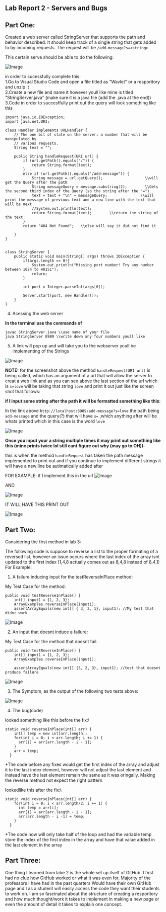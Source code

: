 Lab Report 2 - Servers and Bugs
---

Part One:
---
Created a web server called StringServer that supports the path and behavior described. It should keep track of a single string that gets added to by incoming requests. The request will be `/add-message?s=<string>`

This certain serve should be able to do the following:


![Image](contain.png)

in order to sucessfully complete this:\
1.Go to Visual Studio Code and open a file titled as "Wavlet" or a resporitory and unzip it\
2.Create a new file and name it however youll like mine is titled "StringServer.java" (make sure it is a java file (add the .java at the end))\
3.Code in order to succesffully print out the query will look something like this

```
import java.io.IOException;
import java.net.URI;

class Handler implements URLHandler {
    // The one bit of state on the server: a number that will be manipulated by
    // various requests.
    String text = "";

    public String handleRequest(URI url) {
        if (url.getPath().equals("/")) {
            return String.format(text);
        }
        else if (url.getPath().equals("/add-message")) {
            String message = url.getQuery();                   \\will get the Query after the path
            String messageQuery = message.substring(2);        \\Gets the second third index of the Query (so the string after the "=")
            text = text + "\n" + messageQuery;               \\will print the message of previous text and a new line with the text that will be next
            //System.out.println(text);
            return String.format(text);        \\return the string of the text
        } 
        return "404 Not Found";   \\else will say it did not find it 
    
    }
}


class StringServer {
    public static void main(String[] args) throws IOException {
        if(args.length == 0){
            System.out.println("Missing port number! Try any number between 1024 to 49151");
            return;
        }

        int port = Integer.parseInt(args[0]);

        Server.start(port, new Handler());
    }
}

```

4. Acessing the web server

**In the terminal use the commands of**

```
javac StringServer.java \\use name of your file
java StringServer 8989 \\write down any four numbers youll like
```

5. A link will pop up and will take you to the webserver youll be implementing of the Strings

![Image](url.png)

**NOTE:**
for the screenshot above the method `handleRequest(URI url)` is being called, which has an argument of a url that 
will allow the server to creat a web link and as you can see above the last section of the url which is `s=love` will be taking that string `love` and print it out just like the screen shot that follows:

**if I input some string after the path it will be formatted something like this:**

In the link above `http://localhost:8989/add-message?s=love` the path being `add-message` and the query(?) that will have `s=` ,which anything after will be whats printed
which in this case is the word `love`

![Image](print.png)


**Once you input your a string multiple times it may print out something like this (mine prints twice lol still cant figure out why (may go to OH)):** 

this is when the method `handleRequest` has taken the path message implemented to print out and if you continue to implement different strings it will have a new line be autimatically added after

FOR EXAMPLE: if I implement this in the url
![Image](yo.png)

AND

![Image](self.png)

IT WILL HAVE THIS PRINT OUT

![Image](full.png)


Part Two:
---
Considering the first method in lab 3:

The following code is suppose to reverse a list to the proper formating of a reversed list, however an issue occurs where the last index of the array isnt updated to the first index (1,4,8 actually comes out as 8,4,8 instead of 8,4,1) For Example:

1. A failure inducing input for the testReverseInPlace method:

My Test Case for the method:
```
public void testReverseInPlace() {
    int[] input1 = {1, 2, 3};
    ArrayExamples.reverseInPlace(input1);
    assertArrayEquals(new int[] { 3, 2, 1}, input1); //My test that didnt work 
```
![Image](failedtest.png)

2. An input that doesnt induce a failure:

My Test Case for the method that doesnt fail:
```
public void testReverseInPlace() {
    int[] input1 = {1, 2, 3};
    ArrayExamples.reverseInPlace(input1);

    assertArrayEquals(new int[] {3, 2, 3}, input1); //test that doesnt produce failure
```
![Image](passtest.png)

3. The Symptom, as the output of the following two tests above:

![Image](testoutput.png)


4. The bug(code)

looked something like this before the fix:\
```
static void reverseInPlace(int[] arr) {
    int[] temp = new int[arr.length];
    for(int i = 0; i < arr.length; i += 1) {
      arr[i] = arr[arr.length - i - 1];
    }
    arr = temp;
  }
```

*The code before any fixes would get the first index of the array and adjust it to the last index element, however will not adjust the last element and instead have the last element remain the same as it was oringally. Making the reverse method not expect the right pattern.

lookedlike this after the fix:\
```
static void reverseInPlace(int[] arr) {
    for(int i = 0; i < arr.length/2; i += 1) {
      int temp = arr[i];
      arr[i] = arr[arr.length - i - 1];
      arr[arr.length - i -1] = temp;
    }
  }

```

*The code now will only take half of the loop and had the variable temp store the index of the first index in the array and have that value added in the last element in the array


Part Three:
---

One thing I learned from labe 2 is the whole set up itself of GitHub. I first had no clue how GitHub worked or what it was even for. Majority of the professors I have had in the past quarters Would have their own GitHub page and I as a student will easily access the code they want their students to work on. I am so fascinated about the structure of creating a resporitory and how much thought/work it takes to implement in making a new page or even the amount of detail it takes to explain one concept.
